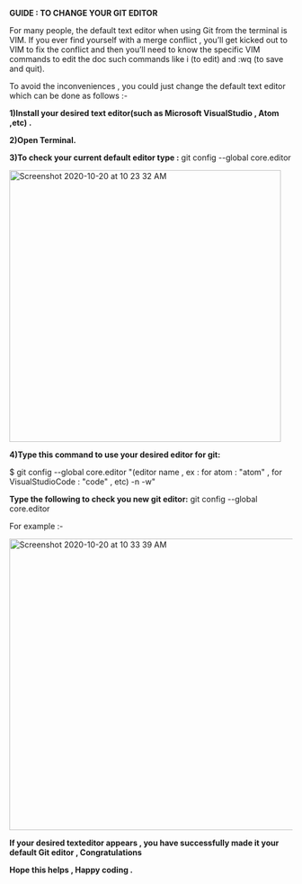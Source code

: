 **GUIDE : TO CHANGE YOUR GIT EDITOR**

For many people, the default text editor when using Git from the terminal is VIM.
If you ever find yourself with a merge conflict , you’ll get kicked out to VIM to fix the conflict and then you’ll need to know the specific VIM commands 
to edit the doc such commands like i (to edit) and :wq (to save and quit). 

To avoid the inconveniences , you could just change the default text editor which can be done as follows :-

**1)Install your desired text editor(such as Microsoft VisualStudio , Atom ,etc) .**

**2)Open Terminal.**

**3)To check your current default editor type :** git config --global core.editor 

<img width="483" alt="Screenshot 2020-10-20 at 10 23 32 AM" src="https://user-images.githubusercontent.com/58665834/96541764-50959a80-12be-11eb-8121-31850b789c2f.png">

**4)Type this command to use your desired editor for git:**

$ git config --global core.editor "(editor name , ex : for atom : "atom" , for VisualStudioCode : "code" , etc) -n -w" 

**Type the following to check you new git editor:** git config --global core.editor

For example :-

<img width="518" alt="Screenshot 2020-10-20 at 10 33 39 AM" src="https://user-images.githubusercontent.com/58665834/96542460-bc2c3780-12bf-11eb-86d7-47ee2899fc00.png">


**If your desired texteditor appears , you have successfully made it your default Git editor , Congratulations**

**Hope this helps , Happy coding .**
